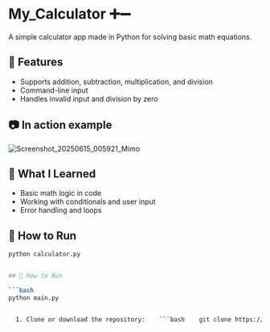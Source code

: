 # My_Calculator ➕➖

A simple calculator app made in Python for solving basic math equations.

## 🚀 Features

- Supports addition, subtraction, multiplication, and division
- Command-line input
- Handles invalid input and division by zero

## 📷 In action example
![Screenshot_20250615_005921_Mimo](https://github.com/user-attachments/assets/b636a717-8f34-4e71-a195-9d653650cc2f)


## 🧠 What I Learned

- Basic math logic in code
- Working with conditionals and user input
- Error handling and loops

## 🔧 How to Run

```bash
python calculator.py


## 🔧 How to Run

```bash
python main.py


  1. Clone or download the repository:    ```bash    git clone https://github.com/Fahim-Dot-Com/My_Calculator.git
